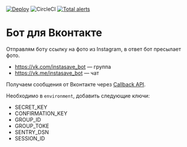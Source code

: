 [![Deploy](https://www.herokucdn.com/deploy/button.svg)](https://heroku.com/deploy?template=https://github.com/sgaynetdinov/instasave_bot) ![CircleCI](https://img.shields.io/circleci/build/github/sgaynetdinov/instasave_bot/master.svg?label=build%20master) [![Total alerts](https://img.shields.io/lgtm/alerts/g/sgaynetdinov/instasave_bot.svg?logo=lgtm&logoWidth=18)](https://lgtm.com/projects/g/sgaynetdinov/instasave_bot/alerts/)

# Бот для Вконтакте

Отправлям боту ссылку на фото из Instagram, в ответ бот пресылает фото.

- https://vk.com/instasave_bot — группа
- https://vk.me/instasave_bot — чат

Получаем сообщения от Вконтакте через [Callback API](https://vk.com/dev/callback_api).

Необходимо в `environment`, добавить следующие ключи:
- SECRET_KEY
- CONFIRMATION_KEY
- GROUP_ID
- GROUP_TOKE
- SENTRY_DSN
- SESSION_ID
